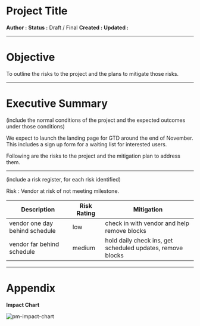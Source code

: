 # Project Title

**Author :**
**Status :** Draft / Final
**Created :**
**Updated :**

---
# Objective

To outline the risks to the project and the plans to mitigate those risks.

---
# Executive Summary

(include the normal conditions of the project and the expected outcomes under those conditions)

We expect to launch the landing page for GTD around the end of November. This includes a sign up form for a waiting list for interested users.

Following are the risks to the project and the mitigation plan to address them.

---

(include a risk register, for each risk identified)

Risk : Vendor at risk of not meeting milestone.

|Description|Risk Rating|Mitigation|
|--|--|--|
|vendor one day behind schedule|low|check in with vendor and help remove blocks|
|vendor far behind schedule|medium|hold daily check ins, get scheduled updates, remove blocks|


---
# Appendix

**Impact Chart**

![pm-impact-chart](pm-impact-chart.png)

